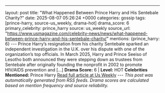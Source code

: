 ---
layout: post
title: "What Happened Between Prince Harry and His Sentebale Charity?"
date: 2025-08-07 05:26:24 +0000
categories: gossip
tags: [prince-harry, source-us_weekly, drama-hot]
drama_score: 6
primary_celebrity: prince_harry
source: us_weekly
source_url: "https://www.usmagazine.com/celebrity-news/news/what-happened-between-prince-harry-and-his-sentebale-charity/"
mentions: {prince_harry: 6} --- Prince Harry’s resignation from his charity Sentebale sparked an independent investigation in the U.K. over his dispute with one of the organization’s top officials. In March 2025, Harry and Prince Seeiso of Lesotho both announced they were stepping down as trustees from Sentebale after originally founding the nonprofit in 2002 to promote HIV/AIDS prevention and […] **Drama Score:** 6 | **Level:** HOT **Celebrities Mentioned:** Prince Harry [Read full article at Us Weekly](https://www.usmagazine.com/celebrity-news/news/what-happened-between-prince-harry-and-his-sentebale-charity/) --- *This post was automatically generated from RSS feeds. Drama scores are calculated based on mention frequency and source reliability.*